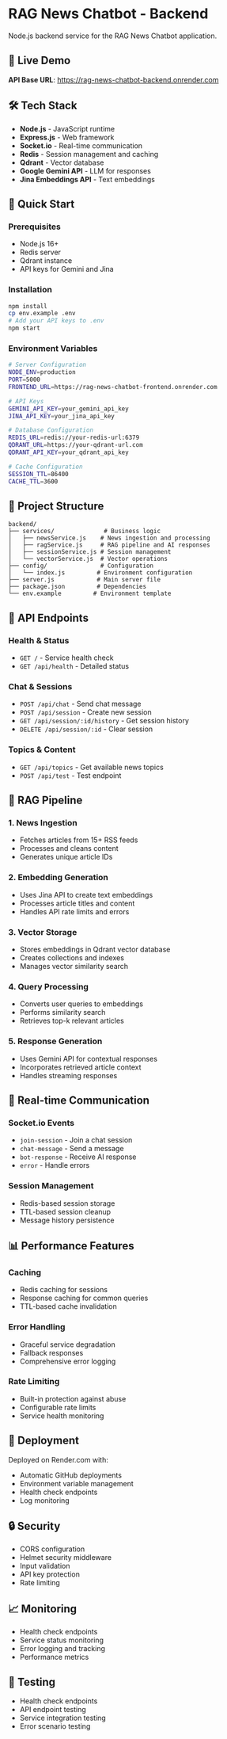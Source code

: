 # RAG News Chatbot - Backend

Node.js backend service for the RAG News Chatbot application.

## 🚀 Live Demo

**API Base URL**: https://rag-news-chatbot-backend.onrender.com

## 🛠️ Tech Stack

- **Node.js** - JavaScript runtime
- **Express.js** - Web framework
- **Socket.io** - Real-time communication
- **Redis** - Session management and caching
- **Qdrant** - Vector database
- **Google Gemini API** - LLM for responses
- **Jina Embeddings API** - Text embeddings

## 🚀 Quick Start

### Prerequisites
- Node.js 16+
- Redis server
- Qdrant instance
- API keys for Gemini and Jina

### Installation

```bash
npm install
cp env.example .env
# Add your API keys to .env
npm start
```

### Environment Variables

```bash
# Server Configuration
NODE_ENV=production
PORT=5000
FRONTEND_URL=https://rag-news-chatbot-frontend.onrender.com

# API Keys
GEMINI_API_KEY=your_gemini_api_key
JINA_API_KEY=your_jina_api_key

# Database Configuration
REDIS_URL=redis://your-redis-url:6379
QDRANT_URL=https://your-qdrant-url.com
QDRANT_API_KEY=your_qdrant_api_key

# Cache Configuration
SESSION_TTL=86400
CACHE_TTL=3600
```

## 📁 Project Structure

```
backend/
├── services/              # Business logic
│   ├── newsService.js    # News ingestion and processing
│   ├── ragService.js     # RAG pipeline and AI responses
│   ├── sessionService.js # Session management
│   └── vectorService.js  # Vector operations
├── config/               # Configuration
│   └── index.js         # Environment configuration
├── server.js            # Main server file
├── package.json         # Dependencies
└── env.example         # Environment template
```

## 🔧 API Endpoints

### Health & Status
- `GET /` - Service health check
- `GET /api/health` - Detailed status

### Chat & Sessions
- `POST /api/chat` - Send chat message
- `POST /api/session` - Create new session
- `GET /api/session/:id/history` - Get session history
- `DELETE /api/session/:id` - Clear session

### Topics & Content
- `GET /api/topics` - Get available news topics
- `POST /api/test` - Test endpoint

## 🎯 RAG Pipeline

### 1. News Ingestion
- Fetches articles from 15+ RSS feeds
- Processes and cleans content
- Generates unique article IDs

### 2. Embedding Generation
- Uses Jina API to create text embeddings
- Processes article titles and content
- Handles API rate limits and errors

### 3. Vector Storage
- Stores embeddings in Qdrant vector database
- Creates collections and indexes
- Manages vector similarity search

### 4. Query Processing
- Converts user queries to embeddings
- Performs similarity search
- Retrieves top-k relevant articles

### 5. Response Generation
- Uses Gemini API for contextual responses
- Incorporates retrieved article context
- Handles streaming responses

## 🔄 Real-time Communication

### Socket.io Events
- `join-session` - Join a chat session
- `chat-message` - Send a message
- `bot-response` - Receive AI response
- `error` - Handle errors

### Session Management
- Redis-based session storage
- TTL-based session cleanup
- Message history persistence

## 📊 Performance Features

### Caching
- Redis caching for sessions
- Response caching for common queries
- TTL-based cache invalidation

### Error Handling
- Graceful service degradation
- Fallback responses
- Comprehensive error logging

### Rate Limiting
- Built-in protection against abuse
- Configurable rate limits
- Service health monitoring

## 🚀 Deployment

Deployed on Render.com with:
- Automatic GitHub deployments
- Environment variable management
- Health check endpoints
- Log monitoring

## 🔒 Security

- CORS configuration
- Helmet security middleware
- Input validation
- API key protection
- Rate limiting

## 📈 Monitoring

- Health check endpoints
- Service status monitoring
- Error logging and tracking
- Performance metrics

## 🧪 Testing

- Health check endpoints
- API endpoint testing
- Service integration testing
- Error scenario testing